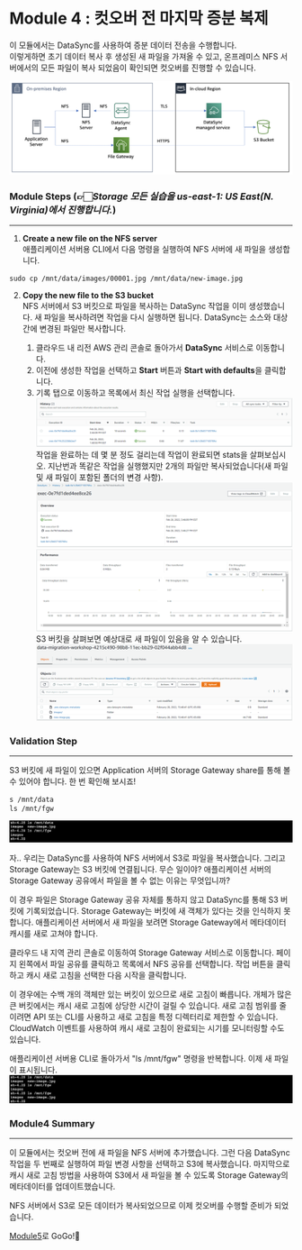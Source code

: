 # Module 4 : 컷오버 전 마지막 증분 복제

이 모듈에서는 DataSync를 사용하여 증분 데이터 전송을 수행합니다.<br>
이렇게하면 초기 데이터 복사 후 생성된 새 파일을 가져올 수 있고, 온프레미스 NFS 서버에서의 모든 파일이 복사 되었음이 확인되면 컷오버를 진행할 수 있습니다.<br>

![4-1](../images/4-1.png)

### Module Steps (👉🏻*Storage 모든 실습을 us-east-1: US East(N. Virginia)에서 진행합니다.*)
***
1. **Create a new file on the NFS server**<br>
애플리케이션 서버용 CLI에서 다음 명령을 실행하여 NFS 서버에 새 파일을 생성합니다.<br>
```
sudo cp /mnt/data/images/00001.jpg /mnt/data/new-image.jpg
```

2. **Copy the new file to the S3 bucket**<br>
NFS 서버에서 S3 버킷으로 파일을 복사하는 DataSync 작업을 이미 생성했습니다. 새 파일을 복사하려면 작업을 다시 실행하면 됩니다. DataSync는 소스와 대상 간에 변경된 파일만 복사합니다.<br>

    1. 클라우드 내 리전 AWS 관리 콘솔로 돌아가서 **DataSync** 서비스로 이동합니다.
    2. 이전에 생성한 작업을 선택하고 **Start** 버튼과 **Start with defaults**을 클릭합니다.
    3. 기록 탭으로 이동하고 목록에서 최신 작업 실행을 선택합니다.
    ![4-2](../images/4-2.png)
작업을 완료하는 데 몇 분 정도 걸리는데 작업이 완료되면 stats을 살펴보십시오. 지난번과 똑같은 작업을 실행했지만 2개의 파일만 복사되었습니다(새 파일 및 새 파일이 포함된 폴더의 변경 사항).<br>
![4-3](../images/4-3.png)
![4-4](../images/4-4.png)
S3 버킷을 살펴보면 예상대로 새 파일이 있음을 알 수 있습니다.<br>
![4-5](../images/4-5.png)

### Validation Step
***
S3 버킷에 새 파일이 있으면 Application 서버의 Storage Gateway share를 통해 볼 수 있어야 합니다. 한 번 확인해 보시죠!<br>
```
s /mnt/data
ls /mnt/fgw
```
![4-6](../images/4-6.png)

자.. 우리는 DataSync를 사용하여 NFS 서버에서 S3로 파일을 복사했습니다. 그리고 Storage Gateway는 S3 버킷에 연결됩니다. 무슨 일이야? 애플리케이션 서버의 Storage Gateway 공유에서 파일을 볼 수 없는 이유는 무엇입니까?

이 경우 파일은 Storage Gateway 공유 자체를 통하지 않고 DataSync를 통해 S3 버킷에 기록되었습니다. Storage Gateway는 버킷에 새 객체가 있다는 것을 인식하지 못합니다. 애플리케이션 서버에서 새 파일을 보려면 Storage Gateway에서 메타데이터 캐시를 새로 고쳐야 합니다.

클라우드 내 지역 관리 콘솔로 이동하여 Storage Gateway 서비스로 이동합니다. 페이지 왼쪽에서 파일 공유를 클릭하고 목록에서 NFS 공유를 선택합니다. 작업 버튼을 클릭하고 캐시 새로 고침을 선택한 다음 시작을 클릭합니다.

이 경우에는 수백 개의 객체만 있는 버킷이 있으므로 새로 고침이 빠릅니다. 개체가 많은 큰 버킷에서는 캐시 새로 고침에 상당한 시간이 걸릴 수 있습니다. 새로 고침 범위를 줄이려면 API 또는 CLI를 사용하고 새로 고침을 특정 디렉터리로 제한할 수 있습니다. CloudWatch 이벤트를 사용하여 캐시 새로 고침이 완료되는 시기를 모니터링할 수도 있습니다.

애플리케이션 서버용 CLI로 돌아가서 "ls /mnt/fgw" 명령을 반복합니다. 이제 새 파일이 표시됩니다.<br>
![4-7](../images/4-7.png)

### Module4 Summary
***
이 모듈에서는 컷오버 전에 새 파일을 NFS 서버에 추가했습니다. 그런 다음 DataSync 작업을 두 번째로 실행하여 파일 변경 사항을 선택하고 S3에 복사했습니다. 마지막으로 캐시 새로 고침 방법을 사용하여 S3에서 새 파일을 볼 수 있도록 Storage Gateway의 메타데이터를 업데이트했습니다.<br>

NFS 서버에서 S3로 모든 데이터가 복사되었으므로 이제 컷오버를 수행할 준비가 되었습니다.<br>

[Module5](../detail/module5.md)로 GoGo!👏

